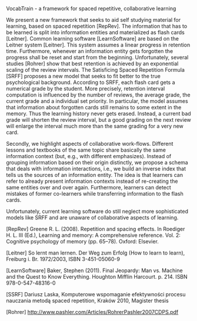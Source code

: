 VocabTrain - a framework for spaced repetitive, collaborative learning

We present a new framework that seeks to aid self studying material for learning, 
based on spaced repetition [RepRev]. 
The information that has to be learned is split into information entities and materialized as flash cards [Leitner].
Common learning software [LearnSoftware] are based on the Leitner system [Leitner].
This system assumes a linear progress in retention time.
Furthermore, whenever an information entity gets forgotten the progress shall be reset and start from the beginning.
Unfortunately, several studies [Rohrer] show that best retention is achieved by an exponential scaling of the review intervals.
The Satisficing Spaced Repetition Formula [SRFF] proposes a new model that seeks to fit better to the true psychological background.
According to SRFF, each flash card gets a numerical grade by the student.
More precisely, retention interval computation is influenced by
the number of reviews, the average grade, the current grade and a individual set priority.
In particular, the model assumes that information about forgotten cards still remains to some extent in the memory.
Thus the learning history never gets erased.
Instead, a current bad grade will shorten the review interval, 
but a good grading on the next review will enlarge the interval much more than the same grading for a very new card.

Secondly, we highlight aspects of collaborative work-flows.
Different lessons and textbooks of the same topic share basically the same information context (but, e.g., with different emphasizes).
Instead of grouping information based on their origin distinctly,
we propose a schema that deals with information interactions, i.e., 
we build an inverse index that tells us the sources of an information entity.
The idea is that learners can refer to already present information contexts instead of re-creating 
the same entities over and over again.
Furthermore, learners can detect mistakes of former co-learners while transferring information to the flash cards.

Unfortunately, current learning software do still neglect more sophisticated models like SRFF 
and are unaware of collaborative aspects of learning.


[RepRev] Greene R. L. (2008). Repetition and spacing effects. In Roediger H. L. III (Ed.), Learning and memory: A comprehensive reference. Vol. 2: Cognitive psychology of memory (pp. 65–78). Oxford: Elsevier.

[Leitner] So lernt man lernen. Der Weg zum Erfolg (How to learn to learn), Freiburg i. Br. 1972/2003, ISBN 3-451-05060-9

[LearnSoftware] Baker, Stephen (2011). Final Jeopardy: Man vs. Machine and the Quest to Know Everything. Houghton Mifflin Harcourt. p. 214. ISBN 978-0-547-48316-0

[SSRF] Dariusz Laska, Komputerowe wspomaganie efektywności procesu nauczania metodą spaced repetition,
Kraków 2010, Magister thesis

[Rohrer] http://www.pashler.com/Articles/RohrerPashler2007CDPS.pdf

